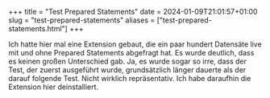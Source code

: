 +++
title = "Test Prepared Statements"
date = 2024-01-09T21:01:57+01:00
slug = "test-prepared-statements"
aliases = ["test-prepared-statements.html"]
+++

Ich hatte hier mal eine Extension gebaut, die ein paar hundert Datensäte live mit und ohne Prepared Statements abgefragt hat. Es wurde deutlich, dass es keinen großen Unterschied gab. Ja, es wurde sogar so irre, dass der Test, der zuerst ausgeführt wurde, grundsätzlich länger dauerte als der darauf folgende Test. Nicht wirklich repräsentativ. Ich habe daraufhin die Extension hier deinstalliert.
